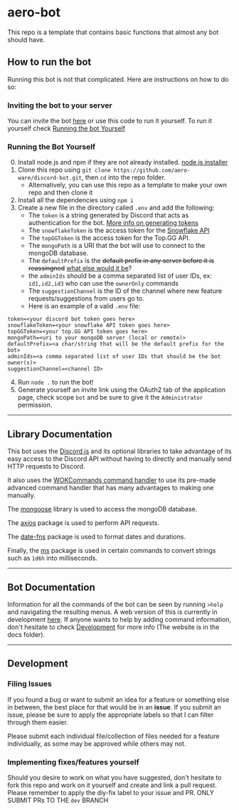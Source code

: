 # aero-bot

This repo is a template that contains basic functions that almost any bot should have.

## How to run the bot

Running this bot is not that complicated. Here are instructions on how to do so:

### Inviting the bot to your server

You can invite the bot [here](https://discord.com/api/oauth2/authorize?client_id=787460489427812363&permissions=8&scope=bot) or use this code to run it yourself. To run it yourself check [Running the bot Yourself](###Running-the-Bot-Yourself)

### Running the Bot Yourself

0. Install node.js and npm if they are not already installed. [node.js installer](https://nodejs.org/en/)
1. Clone this repo using `git clone https://github.com/aero-ware/discord-bot.git`, then `cd` into the repo folder.
    - Alternatively, you can use this repo as a template to make your own repo and then clone it
2. Install all the dependencies using `npm i`
3. Create a new file in the directory called `.env` and add the following:
    - The `token` is a string generated by Discord that acts as authentication for the bot. [More info on generating tokens](https://discordjs.guide/preparations/setting-up-a-bot-application.html#creating-your-bot)
    - The `snowflakeToken` is the access token for the [Snowflake API](https://api.snowflakedev.xyz)
    - The `topGGToken` is the access token for the Top.GG API.
    - The `mongoPath` is a URI that the bot will use to connect to the mongoDB database.
    - The `defaultPrefix` is the ~~default prefix in any server before it is reassingned~~ [what else would it be](https://youtu.be/dQw4w9WgXcQ)?
    - the `adminIds` should be a comma separated list of user IDs, ex: `id1,id2,id3` who can use the `ownerOnly` commands
    - The `suggestionChannel` is the ID of the channel where new feature requests/suggestions from users go to.
    - Here is an example of a valid `.env` file:

```
token=<your discord bot token goes here>
snowflakeToken=<your snowflake API token goes here>
topGGToken=<your top.GG API token goes here>
mongoPath=<uri to your mongoDB server (local or remote)>
defaultPrefix=<a char/string that will be the default prefix for the bot>
adminIds=<a comma separated list of user IDs that should be the bot owner(s)>
suggestionChannel=<channel ID>
```

4. Run `node .` to run the bot!
5. Generate yourself an invite link using the OAuth2 tab of the application page, check scope `bot` and be sure to give it the `Administrator` permission.

---

## Library Documentation

This bot uses the [Discord.js](https://discord.js.org/#/docs/main/stable/general/welcome) and its optional libraries to take advantage of its easy access to the Discord API without having to directly and manually send HTTP requests to Discord.

It also uses the [WOKCommands command handler](https://github.com/AlexzanderFlores/WOKCommands) to use its pre-made advanced command handler that has many advantages to making one manually.

The [mongoose](https://npmjs.com/package/mongoose) library is used to access the mongoDB database.

The [axios](https://npmjs.com/package/axios) package is used to perform API requests.

The [date-fns](https://npmjs.com/package/date-fns) package is used to format dates and durations.

Finally, the [ms](https://npmjs.com/package/ms) package is used in certain commands to convert strings such as `1d6h` into milliseconds.

---

## Bot Documentation

Information for all the commands of the bot can be seen by running `>help` and navigating the resulting menus. A web version of this is currently in development [here](https://aero-ware.github.io/aero-bot/commands.html). If anyone wants to help by adding command information, don't hesitate to check [Development](#Development) for more info (The website is in the docs folder).

---

## Development

### Filing Issues

If you found a bug or want to submit an idea for a feature or something else in between, the best place for that would be in an **issue**. If you submit an issue, please be sure to apply the appropriate labels so that I can filter through them easier.

Please submit each individual file/collection of files needed for a feature individually, as some may be approved while others may not.

### Implementing fixes/features yourself

Should you desire to work on what you have suggested, don't hesitate to fork this repo and work on it yourself and create and link a pull request. Please remember to apply the diy-fix label to your issue and PR. ONLY SUBMIT PRs TO THE `dev` BRANCH

